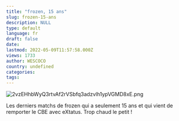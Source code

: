 ```yaml
---
title: "frozen, 15 ans"
slug: frozen-15-ans
description: NULL
type: default
language: fr
draft: false
date: 
lastmod: 2022-05-09T11:57:58.000Z
views: 1733
author: WESCOCO
country: undefined
categories:
tags:
---
```

![2vzEHhbWyQ3rtvAf2rVSbfq3adzvlh1ypVGMD8xE.png](https://flickshot-ue.s3.eu-west-2.amazonaws.com/flickshot/article/59b583fb92114/images/2vzEHhbWyQ3rtvAf2rVSbfq3adzvlh1ypVGMD8xE.png)

Les derniers matchs de frozen qui a seulement 15 ans et qui vient de remporter le CBE avec eXtatus. Trop chaud le petit !
